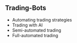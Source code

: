 ## Trading-Bots 

- Automating trading strategies
- Trading with AI
- Semi-automated trading
- Full-automated trading